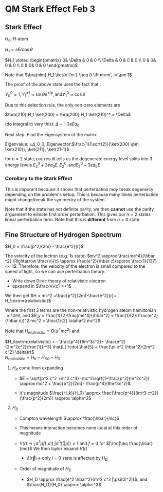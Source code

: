 # QM Stark Effect Feb 3

## Stark Effect
$H_0$: H-atom

$H_1=e E r\cos{\theta}$

$H_1 \doteq \begin{pmatrix}
    0& \Delta & 0 & 0 \\
    \Delta & 0 & 0 & 0 \\
    0 & 0& 0 & 0   \\
    0 & 0& 0 & 0
\end{pmatrix}$

Note that $\bra{nlm} H_1 \ket{n'l'm'} \neq 0 \iff m=m', l=l\pm 1$ 

The proof of the above state uses the fact that :

$Y_0 ^0 \approx 1, Y_1^{\pm 1} \approx \sin\theta e^{\pm i \phi}, \text{and} Y_1^0 \approx \cos \theta$

Due to this selection rule, the only non-zero elements are 

$\bra{210} H_1 \ket{200} = \bra{200} H_1 \ket{210}^* = \Delta$

(do integral to very this): $\Delta =-3 e E a_0$

Next step: FInd the Eigensystem of the matrix

Eigenvalue: $\pm \Delta , 0 ,0$, Eigenvector:$\frac{1}{\sqrt{2}}(\ket{200} \pm \ket{210}), \ket{211}, \ket{21-1}$


for $n=2$ state, our result tells us the degenerate energy level splits into 3 energy levels $E^0_2 + 3ea_0 E, E^0_2, \text{and} E^0_2 -3ea_0 E$ 

### Corollary to the Stark Effect
This is imporant because it shows that perterbation _may_ break degenercy depending on the problem's setup. This is because many times perterbation might change/break the symmertry of the system.

Note that if the state has not definite parity, we then __cannot__ use the parity arguement to elimate first order perterbation. This gives our $n=2$ states linear perterbation term. Note that this is __different__ from $n=0$ state.


## Fine Structure of Hydrogen Spectrum
$H_0 = \frac{p^2}{2m} - \frac{e^2}{r}$

The velocity of the lectron (e.g. 1s state) $mv^2 \approx \frac{me^4}{\hbar ^2} \Rightarrow \frac{v}{c} \approx \frac{e^2}{\hbar c}\approx \frac{1}{137} << 1$. Therefore, the velocity of the electron is small compared to the speed of light, so we can use perterbation theory:

* Write down Dirac theory of relativistic electron
* epxpand in $\frac{v}{c} <<1$
  
We then get $H = mc^2 +\frac{p^2}{2m}-\frac{e^2}{r}+ H_\textrm{relativistic}$

Where the first 3 terms are the non-relativistic hydrogen ateom hamiltonian $\approx 10 \textrm{eV}$, and 
$R_y = \frac{1}{2}\frac{me^4}{\hbar^2} = \frac{1}{2}(\frac{e^2}{\hbar c})^2 mc^2 = \frac{1}{2} \alpha^2 mc^2$

Note that $H_\textrm{relativistic}\propto O(\alpha^4 mc^2)$ and 

$H_\textrm{relativistic} = - \frac{p^4}{8m^3c^2}+ \frac{e^2}{2m^2c^2}\frac{1}{r^3} \hat{L} \cdot \hat{S} + \frac{\pi e^2 \hbar^2}{2m^2 c^2} \delta(r)$  
$H_\text{relativistic}= H_K + H_{SO}+ H_{D}$

1. $H_K$ come from expanding 
    
    * $E = \sqrt{p^2 c^2 +m^2 c^4}=mc^2\sqrt{1+\frac{p^2}{m^2c^2}} \approx mc^2 + \frac{p^2}{2m}- \frac{p^4}{8m^3c^2}$.

    * It's magnitude $\frac{H_k}{H_0} \approx \frac{\frac{p^4}{8m^3 c^2}}{\frac{p^2}{2m}} \approx \alpha^2$

2. $H_D$ 

    * Compton wavelength $\approx \frac{\hbar}{mc}$
    
    * This means interaction becomes none local at this order of magnitude

    * $V(r)\rightarrow \int {\text{d}}^3 \rho f(|{\rho}|)$
    $\int \text{d}^3 f(|\rho|)=1$ and $f=0$ for $|\rho|\leq \frac{\hbar}{mc}$
    We then taylor expand $V(r)$

      * $\delta(\vec{r}) \rightarrow$ only $l=0$ state is affected by $H_D$  

    * Order of magnitude of $H_D$
    
       * $H_D \approx \frac{e^2 \hbar^2}{m^2 c^2 |\psi(0)^2|}$, and $\frac{H_D}{H_0} \approx \alpha ^2$




